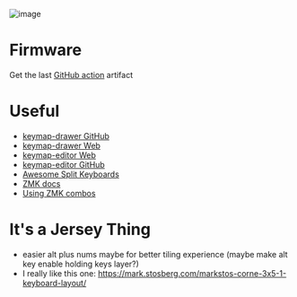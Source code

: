 ![image](https://github.com/user-attachments/assets/0e0ea439-6645-4c38-8ab7-3975dad3fe56)

# Firmware
Get the last [GitHub action](https://github.com/volard/zmk-config/actions/workflows/build.yml?query=is%3Asuccess+branch%3Amaster) artifact

# Useful
- [keymap-drawer GitHub](https://github.com/caksoylar/keymap-drawer)
- [keymap-drawer Web](https://keymap-drawer.streamlit.app)
- [keymap-editor Web](https://nickcoutsos.github.io/keymap-editor/)
- [keymap-editor GitHub](https://github.com/nickcoutsos/keymap-editor)
- [Awesome Split Keyboards](https://github.com/diimdeep/awesome-split-keyboards)
- [ZMK docs](https://zmk.dev/docs)
- [Using ZMK combos](https://blog.benstein.nl/posts/using-zmk-combos/)

# It's a Jersey Thing
- easier alt plus nums maybe for better tiling experience (maybe make alt key enable holding keys layer?)
- I really like this one: https://mark.stosberg.com/markstos-corne-3x5-1-keyboard-layout/
